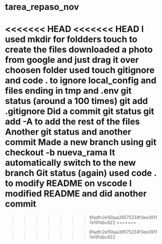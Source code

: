 # tarea_repaso_nov
<<<<<<< HEAD
<<<<<<< HEAD
I used mkdir for foldders
touch to create the files
downloaded a photo from google and just drag it over choosen folder
used touch gitignore and code . to ignore local_config and files ending in tmp and .env
git status (around a 100 times)
git add .gitignore
Did a commit
git status
git add -A to add the rest of the files
Another git status and another commit
Made a new branch using
git checkout -b nueva_rama
It automatically switch to the new branch
Git status (again)
used code . to modify README on vscode
I modified README and did another commit
=======

>>>>>>> 6fadfc2e15baa39575234f3ee39117e191dbc822
=======

>>>>>>> 6fadfc2e15baa39575234f3ee39117e191dbc822
